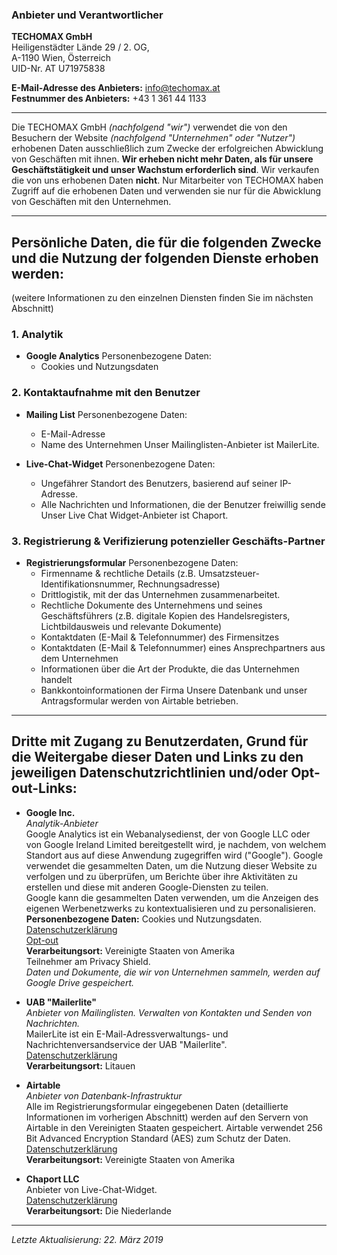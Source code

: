 ### Anbieter und Verantwortlicher

**TECHOMAX GmbH**  
Heiligenstädter Lände 29 / 2. OG,  
A-1190 Wien, Österreich  
UID-Nr. AT U71975838

**E-Mail-Adresse des Anbieters:** info@techomax.at  
**Festnummer des Anbieters:** +43 1 361 44 1133

---

Die TECHOMAX GmbH *(nachfolgend "wir")* verwendet die von den Besuchern der Website *(nachfolgend "Unternehmen" oder "Nutzer")* erhobenen Daten ausschließlich zum Zwecke der erfolgreichen Abwicklung von Geschäften mit ihnen. **Wir erheben nicht mehr Daten, als für unsere Geschäftstätigkeit und unser Wachstum erforderlich sind**. Wir verkaufen die von uns erhobenen Daten **nicht**. Nur Mitarbeiter von TECHOMAX haben Zugriff auf die erhobenen Daten und verwenden sie nur für die Abwicklung von Geschäften mit den Unternehmen.

---

## Persönliche Daten, die für die folgenden Zwecke und die Nutzung der folgenden Dienste erhoben werden:
(weitere Informationen zu den einzelnen Diensten finden Sie im nächsten Abschnitt)

### 1. Analytik
- **Google Analytics**
Personenbezogene Daten:
	- Cookies und Nutzungsdaten

### 2. Kontaktaufnahme mit den Benutzer
- **Mailing List**
Personenbezogene Daten:
	- E-Mail-Adresse
	- Name des Unternehmen
Unser Mailinglisten-Anbieter ist MailerLite.

- **Live-Chat-Widget**
Personenbezogene Daten:
	- Ungefährer Standort des Benutzers, basierend auf seiner IP-Adresse.
	- Alle Nachrichten und Informationen, die der Benutzer freiwillig sende
Unser Live Chat Widget-Anbieter ist Chaport. 

### 3. Registrierung & Verifizierung potenzieller Geschäfts-Partner
- **Registrierungsformular**
Personenbezogene Daten:
	- Firmenname & rechtliche Details (z.B. Umsatzsteuer-Identifikationsnummer, Rechnungsadresse)
	- Drittlogistik, mit der das Unternehmen zusammenarbeitet.
	- Rechtliche Dokumente des Unternehmens und seines Geschäftsführers (z.B. digitale Kopien des Handelsregisters, Lichtbildausweis und relevante Dokumente)
	- Kontaktdaten (E-Mail & Telefonnummer) des Firmensitzes
	- Kontaktdaten (E-Mail & Telefonnummer) eines Ansprechpartners aus dem Unternehmen 
	- Informationen über die Art der Produkte, die das Unternehmen handelt
	- Bankkontoinformationen der Firma
Unsere Datenbank und unser Antragsformular werden von Airtable betrieben.

---

## Dritte mit Zugang zu Benutzerdaten, Grund für die Weitergabe dieser Daten und Links zu den jeweiligen Datenschutzrichtlinien und/oder Opt-out-Links:

- **Google Inc.**  
*Analytik-Anbieter*  
Google Analytics ist ein Webanalysedienst, der von Google LLC oder von Google Ireland Limited bereitgestellt wird, je nachdem, von welchem Standort aus auf diese Anwendung zugegriffen wird ("Google"). Google verwendet die gesammelten Daten, um die Nutzung dieser Website zu verfolgen und zu überprüfen, um Berichte über ihre Aktivitäten zu erstellen und diese mit anderen Google-Diensten zu teilen.  
Google kann die gesammelten Daten verwenden, um die Anzeigen des eigenen Werbenetzwerks zu kontextualisieren und zu personalisieren.  
**Personenbezogene Daten:** Cookies und Nutzungsdaten.  
[Datenschutzerklärung](https://policies.google.com/privacy?hl=de)  
[Opt-out](https://tools.google.com/dlpage/gaoptout)  
**Verarbeitungsort:** Vereinigte Staaten von Amerika  
Teilnehmer am Privacy Shield.  
*Daten und Dokumente, die wir von Unternehmen sammeln, werden auf Google Drive gespeichert.*

- **UAB "Mailerlite"**  
*Anbieter von Mailinglisten. Verwalten von Kontakten und Senden von Nachrichten.*  
MailerLite ist ein E-Mail-Adressverwaltungs- und Nachrichtenversandservice der UAB "Mailerlite".  
[Datenschutzerklärung](https://www.mailerlite.com/legal/privacy-policy)  
**Verarbeitungsort:** Litauen

- **Airtable**  
*Anbieter von Datenbank-Infrastruktur*  
Alle im Registrierungsformular eingegebenen Daten (detaillierte Informationen im vorherigen Abschnitt) werden auf den Servern von Airtable in den Vereinigten Staaten gespeichert. Airtable verwendet 256 Bit Advanced Encryption Standard (AES) zum Schutz der Daten.  
[Datenschutzerklärung](https://airtable.com/privacy)  
**Verarbeitungsort:** Vereinigte Staaten von Amerika

- **Chaport LLC**  
Anbieter von Live-Chat-Widget.  
[Datenschutzerklärung](https://www.chaport.com/privacy)  
**Verarbeitungsort:** Die Niederlande

---

*Letzte Aktualisierung: 22. März 2019*